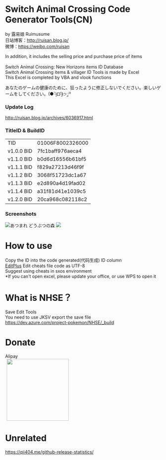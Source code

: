 # Switch Animal Crossing Code Generator Tools(CN)
by 露易娘 Ruimusume</br>
日站博客：http://ruisan.blog.jp/</br>
微博：https://weibo.com/ruisan</br>

In addition, it includes the selling price and purchase price of items</br>
</br>
Switch Animal Crossing: New Horizons items ID Database<br>
Switch Animal Crossing items & villager ID Tools is made by Excel<br>
This Excel is completed by VBA and vlook functions

あなたのゲームの健康のために、狂ったように修正しないでください。楽しいゲームをしてください。(● ˃̶͈̀ロ˂̶͈́)੭ꠥ⁾⁾

### Update Log
http://ruisan.blog.jp/archives/6036917.html

### TitleID & BuildID
  <table>
    <tr>
      <td>TID</td>
      <td>01006F8002326000</td>
    </tr>
    <tr>
      <td>v1.0.0 BID</td>
      <td>7fc1baff976aeca4</td>
    </tr>
    <tr>
      <td>v1.1.0 BID</td>
      <td>b0d6d16556b61bf5</td>
    </tr>
    <tr>
      <td>v1.1.1 BID</td>
      <td>f829a27213d46f9f</td>
    </tr>
    <tr>
      <td>v1.1.2 BID</td>
      <td>3068f51723dc1a67</td>
    </tr>
    <tr>
      <td>v1.1.3 BID</td>
      <td>e2d890a4d19fad02</td>
    </tr>
      <tr>
      <td>v1.1.4 BID</td>
      <td>a31f81d41e1039c5</td>
    </tr>
      <tr>
      <td>v1.2.0 BID</td>
      <td>20ca968c082118c2</td>
    </tr>
  </table>

### Screenshots
<img src="https://i.imgur.com/X5Qoddd.jpg" alt="あつまれ どうぶつの森">
<img src="https://i.imgur.com/zOsDgUU.png">

# How to use
Copy the ID into the code generated(代码生成) ID column<br>
<a href="https://www.editplus.com/">EditPlus</a> Edit cheats file code as UTF-8<br>
Suggest using cheats in sxos environment<br>
*If you can't open excel, please update your office, or use WPS to open it<br>

# What is NHSE？
Save Edit Tools<br>
You need to use JKSV export the save file<br>
https://dev.azure.com/project-pokemon/NHSE/_build

# Donate
Alipay</br>
<img  class="pict" hspace="5" border="0" height="200" width="200" src="https://livedoor.blogimg.jp/ruimusume/imgs/5/8/585cc192.jpg"></br>

# Unrelated
https://qii404.me/github-release-statistics/

